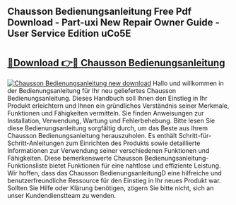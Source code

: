 ## Chausson Bedienungsanleitung Free Pdf Download - Part-uxi New Repair Owner Guide - User Service Edition uCo5E

# <h2><a href="http://df1w2w.blite.top/?on=Chausson+Bedienungsanleitung">🔗Download 👉🔴 Chausson Bedienungsanleitung</a></h2>

[![Chausson Bedienungsanleitung new download](https://i.imgur.com/lujVjoI.png)](http://df1w2w.blite.top/?on=Chausson+Bedienungsanleitung)
Hallo und willkommen in der Bedienungsanleitung für Ihr neu geliefertes Chausson Bedienungsanleitung. Dieses Handbuch soll Ihnen den Einstieg in Ihr Produkt erleichtern und Ihnen ein gründliches Verständnis seiner Merkmale, Funktionen und Fähigkeiten vermitteln. Sie finden Anweisungen zur Installation, Verwendung, Wartung und Fehlerbehebung. Bitte lesen Sie diese Bedienungsanleitung sorgfältig durch, um das Beste aus Ihrem Chausson Bedienungsanleitung herauszuholen. Es enthält Schritt-für-Schritt-Anleitungen zum Einrichten des Produkts sowie detaillierte Informationen zur Verwendung seiner verschiedenen Funktionen und Fähigkeiten. Diese bemerkenswerte Chausson Bedienungsanleitung-Funktionsliste bietet Funktionen für eine nahtlose und effiziente Leistung. Wir hoffen, dass das Chausson BedienungsanleitungD eine hilfreiche und benutzerfreundliche Ressource für den Einstieg in Ihr neues Produkt war. Sollten Sie Hilfe oder Klärung benötigen, zögern Sie bitte nicht, sich an unser Kundendienstteam zu wenden.
